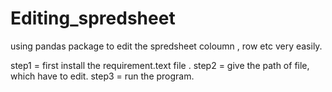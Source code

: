 # Editing_spredsheet

using pandas package to edit the spredsheet coloumn , row etc very easily.

step1 = first install the requirement.text file .
step2 = give the path of file, which have to edit.
step3 = run the program.
